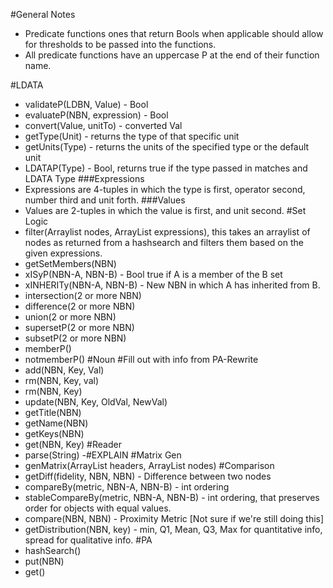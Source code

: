 #General Notes
- Predicate functions ones that return Bools when applicable should allow for thresholds to be passed into the functions.
- All predicate functions have an uppercase P at the end of their function name.





#LDATA
- validateP(LDBN, Value) - Bool
- evaluateP(NBN, expression) - Bool
- convert(Value, unitTo) - converted Val
- getType(Unit) - returns the type of that specific unit
- getUnits(Type) - returns the units of the specified type or the default unit
- LDATAP(Type) - Bool, returns true if the type passed in matches and LDATA Type
###Expressions
- Expressions are 4-tuples in which the type is first, operator second, number third and unit forth.
###Values
- Values are 2-tuples in which the value is first, and unit second.
#Set Logic
- filter(Arraylist<NBN> nodes, ArrayList<expression> expressions), this takes an arraylist of nodes as returned from a hashsearch and filters them based on the given expressions.
- getSetMembers(NBN)
- xISyP(NBN-A, NBN-B) - Bool true if A is a member of the B set
- xINHERITy(NBN-A, NBN-B) - New NBN in which A has inherited from B.
- intersection(2 or more NBN)
- difference(2 or more NBN)
- union(2 or more NBN)
- supersetP(2 or more NBN)
- subsetP(2 or more NBN)
- memberP()
- notmemberP()
#Noun #Fill out with info from PA-Rewrite
- add(NBN, Key, Val)
- rm(NBN, Key, val)
- rm(NBN, Key)
- update(NBN, Key, OldVal, NewVal)
- getTitle(NBN)
- getName(NBN)
- getKeys(NBN)
- get(NBN, Key)
#Reader
- parse(String) -#EXPLAIN
#Matrix Gen
- genMatrix(ArrayList<String> headers, ArrayList<NBN> nodes)
#Comparison
- getDiff(fidelity, NBN, NBN) - Difference between two nodes
- compareBy(metric, NBN-A, NBN-B) - int ordering
- stableCompareBy(metric, NBN-A, NBN-B) - int ordering, that preserves order for objects with equal values.
- compare(NBN, NBN) - Proximity Metric [Not sure if we're still doing this]
- getDistribution(NBN, key) - min, Q1, Mean, Q3, Max for quantitative info, spread for qualitative info.
#PA
- hashSearch()
- put(NBN)
- get()
